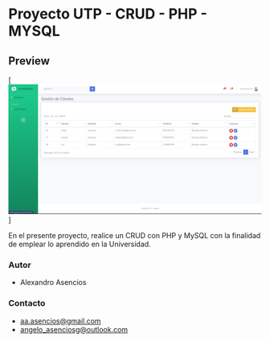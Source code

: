 # Proyecto UTP - CRUD - PHP - MYSQL

## Preview

[![Proyecti UTP](./img/imgproject.png)]

En el presente proyecto, realice un CRUD con PHP y MySQL con la finalidad de emplear lo aprendido en la Universidad.

### Autor
- Alexandro Asencios

### Contacto
- [aa.asencios@gmail.com](mailto:aa.asenciosg@gmail.com)
- [angelo_asenciosg@outlook.com](mailto:angelo_asenciosg@outlook.com)
